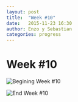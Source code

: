 ```yaml
---
layout: post
title:  "Week #10"
date:   2015-11-23 16:30
author: Enzo y Sebastian
categories: progress
---
```


# Week #10

![Begining Week #10]({{site.baseurl}}/assets/week-progress/w10a.jpg)

![End Week #10]({{site.baseurl}}/assets/week-progress/w10z.jpg)

